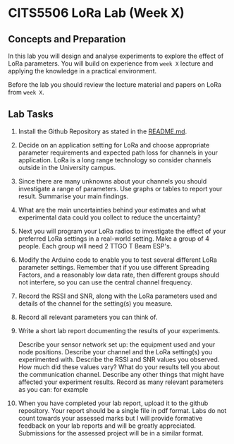 # CITS5506 LoRa Lab (Week X)

## Concepts and Preparation
In this lab you will design and analyse experiments to explore the effect of LoRa parameters. You will build on experience from `week X` lecture and applying the knowledge in a practical environment.

Before the lab you should review the lecture material and papers on LoRa from `week X`.

## Lab Tasks
1. Install the Github Repository as stated in the [README.md](/README.md).

2. Decide on an application setting for LoRa and choose appropriate parameter requirements and expected path loss for channels in your application. LoRa is a long range technology so consider channels outside in the University campus.

3. Since there are many unknowns about your channels you should investigate a range of parameters. Use graphs or tables to report your result. Summarise your main findings.

4. What are the main uncertainties behind your estimates and what experimental data could you collect to reduce the uncertainty?

5. Next you will program your LoRa radios to investigate the effect of your preferred LoRa settings in a real-world setting. Make a group of 4 people. Each group will need 2 TTGO T Beam ESP's.

6. Modify the Arduino code to enable you to test several different LoRa parameter settings. Remember that if you use different Spreading Factors, and a reasonably low data rate, then different groups should not interfere, so you can use the central channel frequency.

7. Record the RSSI and SNR, along with the LoRa parameters used and details of the channel for the setting(s) you measure. 

8. Record all relevant parameters you can think of.

9. Write a short lab report documenting the results of your experiments.

    Describe your sensor network set up: the equipment used and your node positions.
    Describe your channel and the LoRa setting(s) you experimented with.
    Describe the RSSI and SNR values you observed. How much did these values vary? What do your results tell you about the communication channel.
    Describe any other things that might have affected your experiment results. Record as many relevant parameters as you can: for example

10. When you have completed your lab report, upload it to the github repository. Your report should be a single file in pdf format. Labs do not count towards your assessed marks but I will provide formative feedback on your lab reports and will be greatly appreciated. Submissions for the assessed project will be in a similar format.